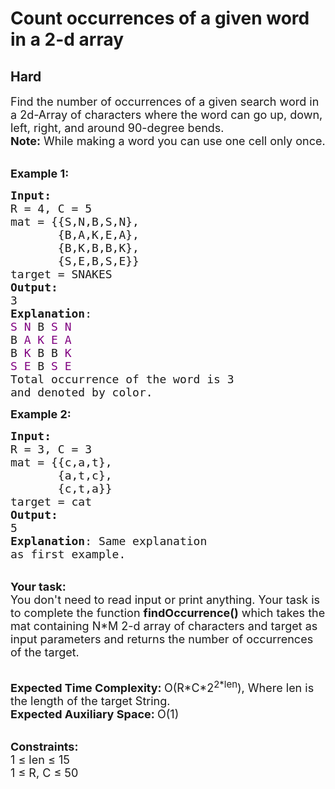 # Count occurrences of a given word in a 2-d array
## Hard
<div class="problems_problem_content__Xm_eO"><p><span style="font-size:18px">Find the number of occurrences of a given search word in a 2d-Array of characters where the word can go up, down, left, right, and around 90-degree bends.<br>
<strong>Note:</strong>&nbsp;While making a word you can use one cell only once.</span></p>

<p><br>
<span style="font-size:18px"><strong>Example 1:</strong></span></p>

<pre><span style="font-size:18px"><strong>Input: 
</strong>R = 4, C = 5
mat = {{S,N,B,S,N},
       {B,A,K,E,A},
&nbsp;      {B,K,B,B,K},
       {S,E,B,S,E}}
target = SNAKES
<strong>Output:</strong>
3
<strong>Explanation</strong>: 
<span style="color: rgb(128, 0, 128); --darkreader-inline-color:#ff72ff;" data-darkreader-inline-color="">S</span> <span style="color: rgb(128, 0, 128); --darkreader-inline-color:#ff72ff;" data-darkreader-inline-color="">N</span> B <span style="color: rgb(128, 0, 128); --darkreader-inline-color:#ff72ff;" data-darkreader-inline-color="">S N</span>
B <span style="color: rgb(128, 0, 128); --darkreader-inline-color:#ff72ff;" data-darkreader-inline-color="">A K E</span> <span style="color: rgb(128, 0, 128); --darkreader-inline-color:#ff72ff;" data-darkreader-inline-color="">A</span>
B <span style="color: rgb(128, 0, 128); --darkreader-inline-color:#ff72ff;" data-darkreader-inline-color="">K</span> B B <span style="color: rgb(128, 0, 128); --darkreader-inline-color:#ff72ff;" data-darkreader-inline-color="">K</span>
<span style="color: rgb(128, 0, 128); --darkreader-inline-color:#ff72ff;" data-darkreader-inline-color="">S E</span> B <span style="color: rgb(128, 0, 128); --darkreader-inline-color:#ff72ff;" data-darkreader-inline-color="">S E</span>
Total occurrence of the word is 3
and denoted by color.</span>
</pre>

<p><span style="font-size:18px"><strong>Example 2:</strong></span></p>

<pre><span style="font-size:18px"><strong>Input:</strong>
R = 3, C = 3 
mat = {{c,a,t},
&nbsp;      {a,t,c},
&nbsp;      {c,t,a}}
target = cat
<strong>Output:</strong>
5
<strong>Explanation</strong>: Same explanation
as first example.</span>
</pre>

<p><br>
<span style="font-size:18px"><strong>Your task:</strong><br>
You don't need to read input or print anything. Your task is to complete the function&nbsp;<strong>findOccurrence()</strong>&nbsp;which takes the mat&nbsp;containing N*M 2-d array of characters&nbsp;and target as input parameters and returns the number of occurrences of the target.</span></p>

<p><br>
<span style="font-size:18px"><strong>Expected Time Complexity: </strong>O(R*C*2<sup>2*len</sup>), Where len is the length of the target String.<br>
<strong>Expected Auxiliary Space:&nbsp;</strong>O(1)</span></p>

<p><br>
<span style="font-size:18px"><strong>Constraints:</strong><br>
1 ≤ len&nbsp;≤ 15<br>
1 ≤ R, C&nbsp;≤ 50</span></p>
</div>
